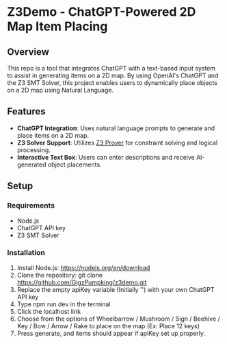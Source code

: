 # Z3Demo - ChatGPT-Powered 2D Map Item Placing

## Overview
This repo is a tool that integrates ChatGPT with a text-based input system to assist in generating items on a 2D map. By using OpenAI's ChatGPT and the Z3 SMT Solver, this project enables users to dynamically place objects on a 2D map using Natural Language.

## Features
- **ChatGPT Integration**: Uses natural language prompts to generate and place items on a 2D map.
- **Z3 Solver Support**: Utilizes [Z3 Prover](https://github.com/Z3Prover/z3) for constraint solving and logical processing.
- **Interactive Text Box**: Users can enter descriptions and receive AI-generated object placements.

## Setup
### Requirements
- Node.js
- ChatGPT API key
- Z3 SMT Solver

### Installation
1. Install Node.js: https://nodejs.org/en/download
2. Clone the repository: git clone https://github.com/GigzPumpking/z3demo.git
3. Replace the empty apiKey variable (Initially '') with your own ChatGPT API key
4. Type npm run dev in the terminal
5. Click the localhost link
6. Choose from the options of Wheelbarrow / Mushroom / Sign / Beehive / Key / Bow / Arrow / Rake to place on the map (Ex: Place 12 keys) 
7. Press generate, and items should appear if apiKey set up properly.

